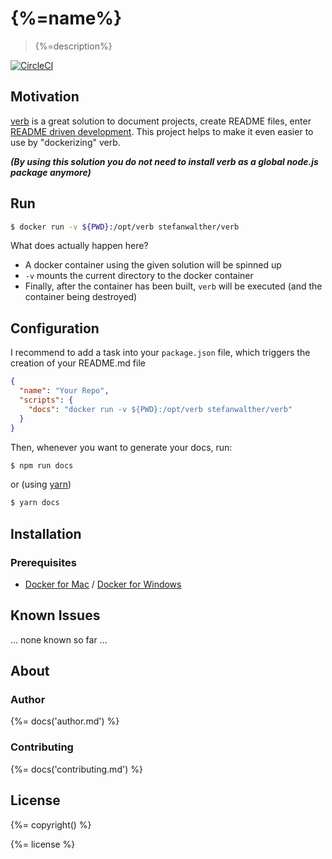 # {%=name%}

> {%=description%}

[![CircleCI](https://circleci.com/gh/stefanwalther/docker-verb.svg?style=svg)](https://circleci.com/gh/stefanwalther/docker-verb)


## Motivation

[verb](https://github.com/verbose/verb) is a great solution to document projects, create README files, enter [README driven development](https://www.google.de/search?q=readme+driven+development).
This project helps to make it even easier to use by "dockerizing" verb.

___(By using this solution you do not need to install verb as a global node.js package anymore)___

## Run

```sh
$ docker run -v ${PWD}:/opt/verb stefanwalther/verb
```

What does actually happen here?

- A docker container using the given solution will be spinned up
- `-v` mounts the current directory to the docker container
- Finally, after the container has been built, `verb` will be executed (and the container being destroyed)

## Configuration

I recommend to add a task into your `package.json` file, which triggers the creation of your README.md file

```json
{
  "name": "Your Repo",
  "scripts": {
    "docs": "docker run -v ${PWD}:/opt/verb stefanwalther/verb"
  }
}
```

Then, whenever you want to generate your docs, run:

```sh
$ npm run docs
```

or (using [yarn](https://yarnpkg.com)) 

```sh
$ yarn docs
```


## Installation

### Prerequisites

- [Docker for Mac](https://docs.docker.com/docker-for-mac/) / [Docker for Windows](https://docs.docker.com/docker-for-windows/)

## Known Issues

... none known so far ...

## About

### Author

{%= docs('author.md') %}

### Contributing

{%= docs('contributing.md') %}

## License
{%= copyright() %}
 
{%= license %}

